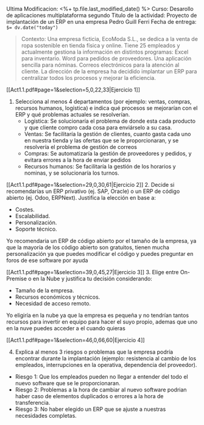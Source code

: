 Ultima Modificacion: <%+ tp.file.last_modified_date() %>
Curso: Desarollo de aplicaciones multiplataforma segundo
Titulo de la actividad: Proyecto de implantación de un ERP en una empresa
Pedro Guill Ferri
Fecha de entrega: `$= dv.date("today")`

> Contexto: Una empresa ficticia, EcoModa S.L., se dedica a la venta de ropa sostenible en tienda física y online. 
> Tiene 25 empleados y actualmente gestiona la información en distintos programas: 
>  Excel para inventario. 
> Word para pedidos de proveedores. 
> Una aplicación sencilla para nóminas. 
> Correos electrónicos para la atención al cliente. 
> La dirección de la empresa ha decidido implantar un ERP para centralizar todos los procesos y mejorar la eficiencia.

[[Act1.1.pdf#page=1&selection=5,0,22,33|Ejercicio 1]]

1. Selecciona al menos 4 departamentos (por ejemplo: ventas, compras, recursos humanos, logística) e indica qué procesos se mejorarían con el ERP y qué problemas actuales se resolverían.
	-  Logística:
			Se solucionaría el problema de donde esta cada producto y que cliente compro cada cosa para enviárselo a su casa.
	- Ventas:
			Se facilitaría la gestión de clientes, cuanto gasta cada uno en nuestra tienda y las ofertas que se le proporcionaran, y se resolvería el problema de gestión de correos 
	- Compras:
			Se automatizaría la gestión de proveedores y pedidos, y evitara errores a la hora de enviar pedidos
	- Recursos humanos:
			Se facilitaría la gestión de los horarios y nominas, y se solucionaría los turnos.


[[Act1.1.pdf#page=1&selection=29,0,30,61|Ejercicio 2]]
2. Decide si recomendarías un ERP privativo (ej. SAP, Oracle) o un ERP de código abierto (ej. Odoo, ERPNext). Justifica la elección en base a:
- Costes. 
- Escalabilidad. 
- Personalización. 
- Soporte técnico.

Yo recomendaria un ERP de código abierto por el tamaño de la empresa, ya que la mayoría de los código abierto son gratuitos, tienen mucha personalización ya que puedes modificar el código y puedes preguntar en foros de ese software por ayuda

[[Act1.1.pdf#page=1&selection=39,0,45,27|Ejercicio 3]]
3. Elige entre On-Premise o en la Nube y justifica tu decisión considerando: 
- Tamaño de la empresa. 
- Recursos económicos y técnicos. 
- Necesidad de acceso remoto.

Yo eligiría en la nube ya que la empresa es pequeña y no tendrían tantos recursos para invertir en equipo para hacer el suyo propio, ademas que uno en la nuve puedes acceder a el cuando quieras

[[Act1.1.pdf#page=1&selection=46,0,66,60|Ejercicio 4]]

4. Explica al menos 3 riesgos o problemas que la empresa podría encontrar durante la implantación (ejemplo: resistencia al cambio de los empleados, interrupciones en la operativa, dependencia del proveedor).
- Riesgo 1: Que los empleados pueden no llegar a entender del todo el nuevo software que se le proporcionaran.
- Riesgo 2: Problemas a la hora de cambiar al nuevo software podrian haber caso de elementos duplicados o errores a la hora de transferencia.
- Riesgo 3: No haber elegido un ERP que se ajuste a nuestras necesidades completas.



